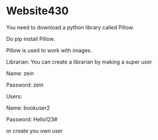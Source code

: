 # Website430

You need to download a python library called Pillow.

Do pip install Pillow.

Pillow is used to work with images.


Librarian: You can create a librarian by making a super user

Name: zein

Password: zein

Users:

Name: bookuser2

Password: Hello123#

or create you own user
